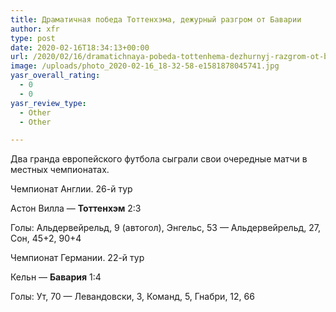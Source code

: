 ```yaml
---
title: Драматичная победа Тоттенхэма, дежурный разгром от Баварии
author: xfr
type: post
date: 2020-02-16T18:34:13+00:00
url: /2020/02/16/dramatichnaya-pobeda-tottenhema-dezhurnyj-razgrom-ot-bavarii/
image: /uploads/photo_2020-02-16_18-32-58-e1581878045741.jpg
yasr_overall_rating:
  - 0
  - 0
yasr_review_type:
  - Other
  - Other

---
```

Два гранда европейского футбола сыграли свои очередные матчи в местных чемпионатах.

Чемпионат Англии. 26-й тур

Астон Вилла &#8212; **Тоттенхэм** 2:3
  
Голы: Альдервейрельд, 9 (автогол), Энгельс, 53 &#8212; Альдервейрельд, 27, Сон, 45+2, 90+4

Чемпионат Германии. 22-й тур

Кельн &#8212; **Бавария** 1:4
  
Голы: Ут, 70 &#8212; Левандовски, 3, Команд, 5, Гнабри, 12, 66